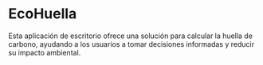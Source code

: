 # EcoHuella
Esta aplicación de escritorio ofrece una solución para calcular la huella de carbono, ayudando a los usuarios a tomar decisiones informadas y reducir su impacto ambiental.
